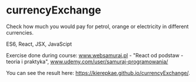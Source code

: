 # currencyExchange
Check how much you would pay for petrol, orange or electricity in different currencies.


ES6, React, JSX, JavaScipt

Exercise done during course: www.websamuraj.pl - "React od podstaw - teoria i praktyka", www.udemy.com/user/samuraj-programowania/

You can see the result here: https://kierepkae.github.io/currencyExchange/.

